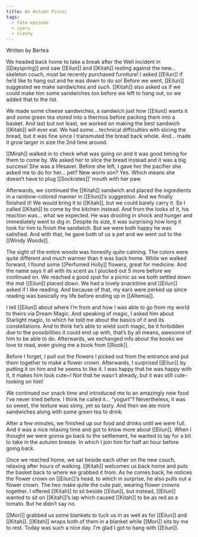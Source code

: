 ```yaml
---
title: An Autumn Picnic
tags:
  - fate-episode
  - zaaru
  - slashy
---
```

<p class="bertea">Written by Bertea</p>

We headed back home to take a break after the Well incident in [[Dayspring]] and saw [[Eilun]] and [[Kitah]] resting against the new… skeleton couch, must be recently purchased furniture! I asked [[Eilun]] if he’d like to hang out and he was down to do so! Before we went, [[Eilun]] suggested we make sandwiches and such. [[Kitah]] also asked us if we could make him some sandwiches too before we left to hang out, so we added that to the list.

  

We made some cheese sandwiches, a sandwich just how [[Eilun]] wants it and some green tea stored into a thermos before packing them into a basket. And last but not least, we worked on making the best sandwich [[Kitah]] will ever eat. We had some… technical difficulties with slicing the bread, but it was fine since I transmuted the bread back whole. And… made it grow larger in size the 2nd time around. 

  

[[Mirah]] walked in to check what was going on and it was good timing for them to come by. We asked her to slice the bread instead and it was a big success! She was a lifesaver. Before she left, I gave her the pacifier she asked me to do for her… pet? New worm son? Yes. Which means she doesn’t have to plug [[Sockrates]]’ mouth with her paw. 

  

Afterwards, we continued the [[Kitah]] sandwich and placed the ingredients in a rainbow-colored manner in [[Eilun]]’s suggestion. And we finally finished it! We would bring it to [[Kitah]], but we could barely carry it. So I called [[Kitah]] to come by the kitchen instead. And from the looks of it, his reaction was… what we expected. He was drooling in shock and hunger and immediately went to dig in. Despite its size, it was surprising how long it took for him to finish the sandwich. But we were both happy he was satisfied. And with that, he gave both of us a pet and we went out to the [[Windy Woods]]. 

  

The sight of the entire woods was honestly quite calming. The colors were quite different and much warmer than it was back home. While we walked forward, I found some [[Perfumed Holly]] flowers, great for medicine. And the name says it all with its scent as I plucked out 5 more before we continued on. We reached a good spot for a picnic as we both settled down the mat [[Eilun]] placed down. We had a lovely snacktime and [[Eilun]] asked if I like reading. And because of that, my ears were perked up since reading was basically my life before ending up in [[Altemia]].

  

I tell [[Eilun]] about where I’m from and how I was able to go from my world to theirs via Dream Magic. And speaking of magic, I asked him about Starlight magic, to which he told me about the basics of it and its constellations. And to think he’s able to wield such magic, be it forbidden due to the possibilities it could end up with, that’s by all means, awesome of him to be able to do. Afterwards, we exchanged info about the books we love to read, even giving me a book from [[Rook]].

  

Before I forget, I pull out the flowers I picked out from the entrance and put them together to make a flower crown. Afterwards, I surprised [[Eilun]] by putting it on him and he seems to like it. I was happy that he was happy with it, it makes him look cute~! Not that he wasn’t already, but it was still cute-looking on him!

  

We continued our snack time and introduced me to an amazingly new food I’ve never tried before. I think he called it… “yogurt”? Nevertheless, it was so sweet, the texture was slimy, yet so tasty. And then we ate more sandwiches along with some green tea to drink. 

  

After a few minutes, we finished up our food and drinks until we were full. And it was a nice relaxing time and got to know more about [[Eilun]]. When I thought we were gonna go back to the settlement, he wanted to lay for a bit to take in the autumn breeze. In which I join him for half an hour before going back.

  

Once we reached home, we sat beside each other on the new couch, relaxing after hours of walking. [[Kitah]] welcomes us back home and puts the basket back to where we grabbed it from. As he comes back, he notices the flower crown on [[Eilun]]’s head, to which in surprise, he also pulls out a flower crown. The two make quite the cute pair, wearing flower crowns together. I offered [[Kitah]] to sit beside [[Eilun]], but instead, [[Eilun]] wanted to sit on [[Kitah]]’s lap which caused [[Kitah]] to be as red as a tomato. But he didn’t say no.

  

[[Mori]] grabbed us some blankets to tuck us in as well as for [[Eilun]] and [[Kitah]]. [[Kitah]] wraps both of them in a blanket while [[Mori]] sits by me to rest. Today was such a nice day. I’m glad I got to hang with [[Eilun]].